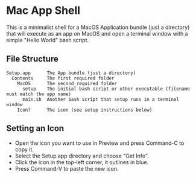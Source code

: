 # Mac App Shell

This is a minimalist shell for a MacOS Application bundle (just a directory) that will execute as an app on MacOS and open a terminal window with a simple "Hello World" bash script.

## File Structure

```
Setup.app      The App bundle (just a directory)
  Contents     The first required folder
  	MacOS      The second required folder
      setup    The initial bash script or other executable (filename must match the app name)
      main.sh  Another bash script that setup runs in a terminal window
  	Icon?	   The icon (see setup instructions below)
```

## Setting an Icon

- Open the icon you want to use in Preview and press Command-C to copy it.
- Select the Setup.app directory and choose "Get Info".
- Click the icon in the top-left corner, it outlines in blue.
- Press Command-V to paste the new icon.